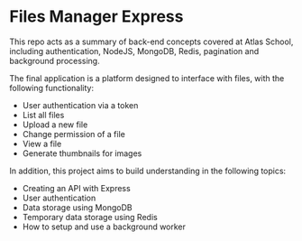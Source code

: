 # Files Manager Express

This repo acts as a summary of back-end concepts covered at Atlas School, including authentication, NodeJS, MongoDB, Redis, pagination and background processing.

The final application is a platform designed to interface with files, with the following functionality:
  - User authentication via a token
  - List all files
  - Upload a new file
  - Change permission of a file
  - View a file
  - Generate thumbnails for images

In addition, this project aims to build understanding in the following topics:
  - Creating an API with Express
  - User authentication
  - Data storage using MongoDB
  - Temporary data storage using Redis
  - How to setup and use a background worker

